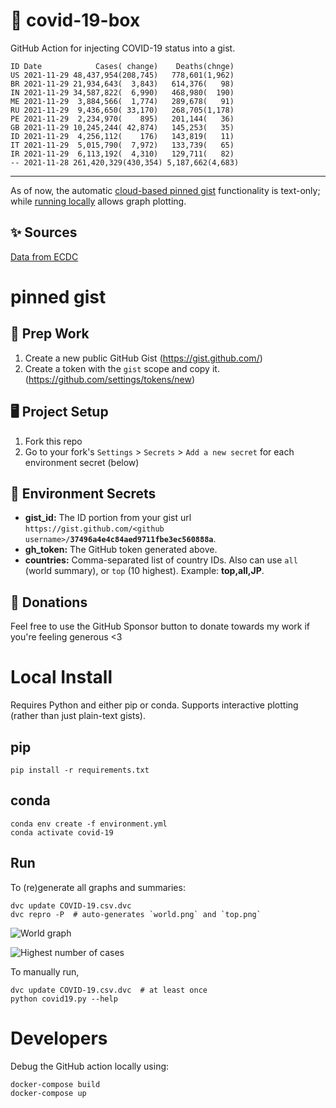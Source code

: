 # 🏥 covid-19-box

GitHub Action for injecting COVID-19 status into a gist.

```
ID Date            Cases( change)    Deaths(chnge)
US 2021-11-29 48,437,954(208,745)   778,601(1,962)
BR 2021-11-29 21,934,643(  3,843)   614,376(   98)
IN 2021-11-29 34,587,822(  6,990)   468,980(  190)
ME 2021-11-29  3,884,566(  1,774)   289,678(   91)
RU 2021-11-29  9,436,650( 33,170)   268,705(1,178)
PE 2021-11-29  2,234,970(    895)   201,144(   36)
GB 2021-11-29 10,245,244( 42,874)   145,253(   35)
ID 2021-11-29  4,256,112(    176)   143,819(   11)
IT 2021-11-29  5,015,790(  7,972)   133,739(   65)
IR 2021-11-29  6,113,192(  4,310)   129,711(   82)
-- 2021-11-28 261,420,329(430,354) 5,187,662(4,683)
```

---

As of now, the automatic [cloud-based pinned gist](#pinned-gist) functionality is text-only;
while [running locally](#local-install) allows graph plotting.

## ✨ Sources

[Data from ECDC](https://www.ecdc.europa.eu/en/publications-data/download-todays-data-geographic-distribution-covid-19-cases-worldwide)

# pinned gist

## 🎒 Prep Work
1. Create a new public GitHub Gist (https://gist.github.com/)
1. Create a token with the `gist` scope and copy it. (https://github.com/settings/tokens/new)

## 🖥 Project Setup
1. Fork this repo
1. Go to your fork's `Settings` > `Secrets` > `Add a new secret` for each environment secret (below)

## 🤫 Environment Secrets
- **gist_id:** The ID portion from your gist url `https://gist.github.com/<github username>/`**`37496a4e4c84aed9711fbe3ec560888a`**.
- **gh_token:** The GitHub token generated above.
- **countries:** Comma-separated list of country IDs. Also can use `all` (world summary), or `top` (10 highest). Example: **top,all,JP**.

## 💸 Donations

Feel free to use the GitHub Sponsor button to donate towards my work if you're feeling generous <3

# Local Install

Requires Python and either pip or conda. Supports interactive plotting (rather than just plain-text gists).

## pip

```
pip install -r requirements.txt
```

## conda

```
conda env create -f environment.yml
conda activate covid-19
```

## Run

To (re)generate all graphs and summaries:

```
dvc update COVID-19.csv.dvc
dvc repro -P  # auto-generates `world.png` and `top.png`
```

![World graph](world.png)

![Highest number of cases](top.png)

To manually run,

```
dvc update COVID-19.csv.dvc  # at least once
python covid19.py --help
```

# Developers

Debug the GitHub action locally using:

```
docker-compose build
docker-compose up
```
